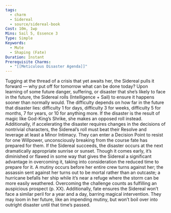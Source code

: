 ```yaml
---
tags:
  - charm
  - Sidereal
  - source/sidereal-book
Cost: 10m, 1wp
Mins: Sail 5, Essence 3
Type: Simple
Keywords:
  - Mute
  - Shaping (Fate)
Duration: Instant
Prerequisite Charms:
  - "[[Meticulous Disaster Agenda]]"
---
```

Tugging at the thread of a crisis that yet awaits her, the Sidereal pulls it forward — why put off for tomorrow what can be done today? Upon learning of some future danger, suffering, or disaster that she’s likely to face in the future, the Sidereal rolls (Intelligence + Sail) to ensure it happens sooner than normally would. The difficulty depends on how far in the future that disaster lies: difficulty 1 for days, difficulty 3 for weeks, difficulty 5 for months, 7 for years, or 10 for anything more. If the disaster is the result of magic like God-King’s Shrike, she makes an opposed roll instead. Additionally, if accelerating the disaster requires changes in the decisions of nontrivial characters, the Sidereal’s roll must beat their Resolve and leverage at least a Minor Intimacy. They can enter a Decision Point to resist for one Willpower, unconsciously breaking from the course fate has prepared for them. If the Sidereal succeeds, the disaster occurs at the next dramatically appropriate sunrise or sunset. Though it comes early, it’s diminished or flawed in some way that gives the Sidereal a significant advantage in overcoming it, taking into consideration the reduced time to prepare for it. A mutiny occurs before her entire crew turns against her; the assassin sent against her turns out to be mortal rather than an outcaste; a hurricane befalls her ship while it’s near a refuge where the storm can be more easily weathered. Overcoming the challenge counts as fulfilling an auspicious prospect (p. XX). Additionally, fate ensures the Sidereal won’t face a similar peril for a year and a day, barring magical intervention. They may loom in her future, like an impending mutiny, but won’t boil over into outright disaster until that time’s passed.
